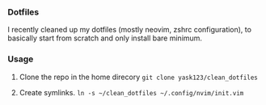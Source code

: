 ### Dotfiles


I recently cleaned up my dotfiles (mostly neovim, zshrc configuration), to basically start from scratch and only install bare minimum.


### Usage

1. Clone the repo in the home direcory
`git clone yask123/clean_dotfiles`

2. Create symlinks. 
`ln -s ~/clean_dotfiles ~/.config/nvim/init.vim`




